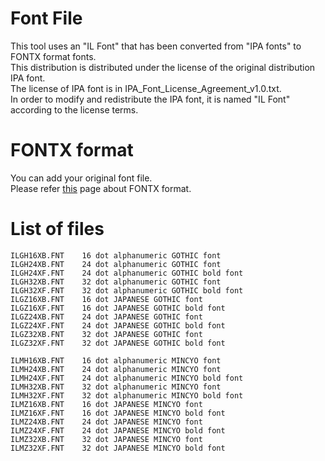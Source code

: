 # Font File   
This tool uses an "IL Font" that has been converted from "IPA fonts" to FONTX format fonts.   
This distribution is distributed under the license of the original distribution IPA font.   
The license of IPA font is in IPA_Font_License_Agreement_v1.0.txt.   
In order to modify and redistribute the IPA font, it is named "IL Font" according to the license terms.   

# FONTX format   
You can add your original font file.   
Please refer [this](http://elm-chan.org/docs/dosv/fontx_e.html) page about FONTX format.   

# List of files
```
ILGH16XB.FNT	16 dot alphanumeric GOTHIC font
ILGH24XB.FNT	24 dot alphanumeric GOTHIC font
ILGH24XF.FNT	24 dot alphanumeric GOTHIC bold font
ILGH32XB.FNT	32 dot alphanumeric GOTHIC font
ILGH32XF.FNT	32 dot alphanumeric GOTHIC bold font
ILGZ16XB.FNT	16 dot JAPANESE GOTHIC font
ILGZ16XF.FNT	16 dot JAPANESE GOTHIC bold font
ILGZ24XB.FNT	24 dot JAPANESE GOTHIC font
ILGZ24XF.FNT	24 dot JAPANESE GOTHIC bold font
ILGZ32XB.FNT	32 dot JAPANESE GOTHIC font
ILGZ32XF.FNT	32 dot JAPANESE GOTHIC bold font

ILMH16XB.FNT	16 dot alphanumeric MINCYO font
ILMH24XB.FNT	24 dot alphanumeric MINCYO font
ILMH24XF.FNT	24 dot alphanumeric MINCYO bold font
ILMH32XB.FNT	32 dot alphanumeric MINCYO font
ILMH32XF.FNT	32 dot alphanumeric MINCYO bold font
ILMZ16XB.FNT	16 dot JAPANESE MINCYO font
ILMZ16XF.FNT	16 dot JAPANESE MINCYO bold font
ILMZ24XB.FNT	24 dot JAPANESE MINCYO font
ILMZ24XF.FNT	24 dot JAPANESE MINCYO bold font
ILMZ32XB.FNT	32 dot JAPANESE MINCYO font
ILMZ32XF.FNT	32 dot JAPANESE MINCYO bold font
```
